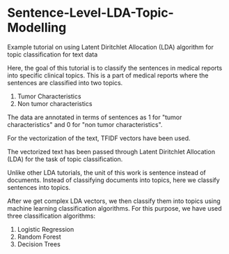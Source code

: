 # Sentence-Level-LDA-Topic-Modelling
Example tutorial on using Latent Diritchlet Allocation (LDA) algorithm for topic classification for text data

Here, the goal of this tutorial is to classify the sentences in medical reports into specific clinical topics. This is a part of medical reports where the sentences are classified into two topics.
1. Tumor Characteristics
2. Non tumor characteristics

The data are annotated in terms of sentences as 1 for "tumor characteristics" and 0 for "non tumor characteristics".

For the vectorization of the text, TFIDF vectors have been used.

The vectorized text has been passed through Latent Diritchlet Allocation (LDA) for the task of topic classification. 

Unlike other LDA tutorials, the unit of this work is sentence instead of documents. Instead of classifying documents into topics, here we classify sentences into topics.

After we get complex LDA vectors, we then classify them into topics using machine learning classification algorithms. 
For this purpose, we have used three classification algorithms: 
1. Logistic Regression
2. Random Forest
3. Decision Trees

